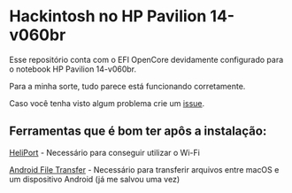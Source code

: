 # Hackintosh no HP Pavilion 14-v060br
Esse repositório conta com o EFI OpenCore devidamente configurado para o notebook HP Pavilion 14-v060br.

Para a minha sorte, tudo parece está funcionando corretamente.

Caso você tenha visto algum problema crie um [issue](https://github.com/1ukidev/14-v060br-hackintosh/issues/new).

## Ferramentas que é bom ter apôs a instalação:
[HeliPort](https://github.com/OpenIntelWireless/HeliPort) - Necessário para conseguir utilizar o Wi-Fi

[Android File Transfer](https://www.android.com/filetransfer) - Necessário para transferir arquivos entre macOS e um dispositivo Android (já me salvou uma vez)
